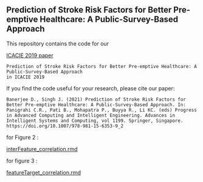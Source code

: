 ## Prediction of Stroke Risk Factors for Better Pre-emptive Healthcare: A Public-Survey-Based Approach

 This repository contains the code for our <p><a href="https://doi.org/10.1007/978-981-15-6353-9_2">ICACIE 2019 paper </a></p>
 
 ```Debayan Banerjee and Jagannath Singh
 Prediction of Stroke Risk Factors for Better Pre-emptive Healthcare: A Public-Survey-Based Approach
 in ICACIE 2019
 ```

If you find the code useful for your research, please cite our paper:

```
Banerjee D., Singh J. (2021) Prediction of Stroke Risk Factors for Better Pre-emptive Healthcare: A Public-Survey-Based Approach. In: Panigrahi C.R., Pati B., Mohapatra P., Buyya R., Li KC. (eds) Progress in Advanced Computing and Intelligent Engineering. Advances in Intelligent Systems and Computing, vol 1199. Springer, Singapore. https://doi.org/10.1007/978-981-15-6353-9_2
```
for Figure 2 : 
<p><a href="interFeature_correlation.rmd ">interFeature_correlation.rmd </a></p>

for figure 3 : 
<p><a href="featureTarget_correlation.rmd ">featureTarget_correlation.rmd </a></p>
